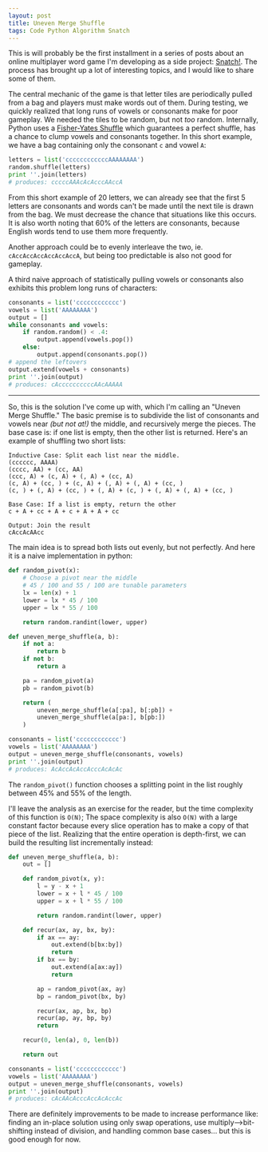 ```yaml
---
layout: post
title: Uneven Merge Shuffle
tags: Code Python Algorithm Snatch
---
```


This is will probably be the first installment in a series of posts about an online multiplayer word game I'm developing as a side project: [Snatch!](snatch.cc). The process has brought up a lot of interesting topics, and I would like to share some of them.

The central mechanic of the game is that letter tiles are periodically pulled from a bag and players must make words out of them. During testing, we quickly realized that long runs of vowels or consonants make for poor gameplay. We needed the tiles to be random, but not *too* random. Internally, Python uses a [Fisher-Yates Shuffle](https://en.wikipedia.org/wiki/Fisher%E2%80%93Yates_shuffle) which guarantees a perfect shuffle, has a chance to clump vowels and consonants together. In this short example, we have a bag containing only the consonant `c` and vowel `A`:

```python
letters = list('ccccccccccccAAAAAAAA')
random.shuffle(letters)
print ''.join(letters)
# produces: cccccAAAcAcAcccAAccA
```

From this short example of 20 letters, we can already see that the first 5 letters are consonants and words can't be made until the next tile is drawn from the bag. We must decrease the chance that situations like this occurs. It is also worth noting that 60% of the letters are consonants, because English words tend to use them more frequently.

Another approach could be to evenly interleave the two, ie. `cAccAccAccAccAccAccA`, but being too predictable is also not good for gameplay.

A third naive approach of statistically pulling vowels or consonants also exhibits this problem long runs of characters:

```python
consonants = list('cccccccccccc')
vowels = list('AAAAAAAA')
output = []
while consonants and vowels:
    if random.random() < .4:
        output.append(vowels.pop())
    else:
        output.append(consonants.pop())
# append the leftovers
output.extend(vowels + consonants)
print ''.join(output)
# produces: cAccccccccccAAcAAAAA
```

---

So, this is the solution I've come up with, which I'm calling an "Uneven Merge Shuffle." The basic premise is to subdivide the list of consonants and vowels near *(but not at!)* the middle, and recursively merge the pieces. The base case is: if one list is empty, then the other list is returned. Here's an example of shuffling two short lists:

```
Inductive Case: Split each list near the middle.
(cccccc, AAAA)
(cccc, AA) + (cc, AA)
(ccc, A) + (c, A) + (, A) + (cc, A)
(c, A) + (cc, ) + (c, A) + (, A) + (, A) + (cc, )
(c, ) + (, A) + (cc, ) + (, A) + (c, ) + (, A) + (, A) + (cc, )

Base Case: If a list is empty, return the other
c + A + cc + A + c + A + A + cc

Output: Join the result
cAccAcAAcc
```

The main idea is to spread both lists out evenly, but not perfectly. And here it is a naive implementation in python:

```python
def random_pivot(x):
    # Choose a pivot near the middle
    # 45 / 100 and 55 / 100 are tunable parameters
    lx = len(x) + 1
    lower = lx * 45 / 100
    upper = lx * 55 / 100

    return random.randint(lower, upper)

def uneven_merge_shuffle(a, b):
    if not a:
        return b
    if not b:
        return a

    pa = random_pivot(a)
    pb = random_pivot(b)

    return (
        uneven_merge_shuffle(a[:pa], b[:pb]) +
        uneven_merge_shuffle(a[pa:], b[pb:])
    )

consonants = list('cccccccccccc')
vowels = list('AAAAAAAA')
output = uneven_merge_shuffle(consonants, vowels)
print ''.join(output)
# produces: AcAccAcAccAcccAcAcAc
```

The `random_pivot()` function chooses a splitting point in the list roughly between 45% and 55% of the length.

I'll leave the analysis as an exercise for the reader, but the time complexity of this function is `O(N)`; The space complexity is also `O(N)` with a large constant factor because every slice operation has to make a copy of that piece of the list. Realizing that the entire operation is depth-first, we can build the resulting list incrementally instead:

```python
def uneven_merge_shuffle(a, b):
    out = []

    def random_pivot(x, y):
        l = y - x + 1
        lower = x + l * 45 / 100
        upper = x + l * 55 / 100

        return random.randint(lower, upper)

    def recur(ax, ay, bx, by):
        if ax == ay:
            out.extend(b[bx:by])
            return
        if bx == by:
            out.extend(a[ax:ay])
            return

        ap = random_pivot(ax, ay)
        bp = random_pivot(bx, by)

        recur(ax, ap, bx, bp)
        recur(ap, ay, bp, by)
        return

    recur(0, len(a), 0, len(b))

    return out

consonants = list('cccccccccccc')
vowels = list('AAAAAAAA')
output = uneven_merge_shuffle(consonants, vowels)
print ''.join(output)
# produces: cAcAAcAcccAccAcAccAc
```

There are definitely improvements to be made to increase performance like: finding an in-place solution using only swap operations, use multiply-->bit-shifting instead of division, and handling common base cases... but this is good enough for now. 
